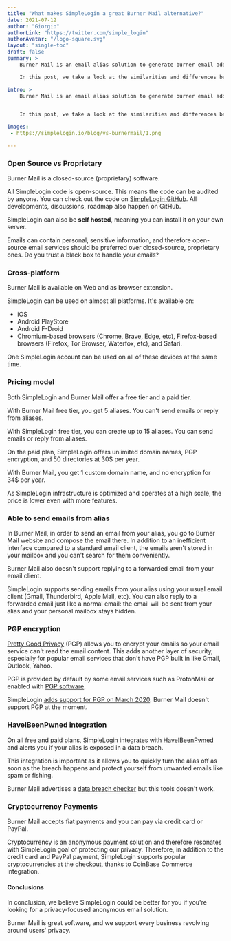 ```yaml
---
title: "What makes SimpleLogin a great Burner Mail alternative?"
date: 2021-07-12
author: "Giorgio"
authorLink: "https://twitter.com/simple_login"
authorAvatar: "/logo-square.svg"
layout: "single-toc"
draft: false
summary: >
    Burner Mail is an email alias solution to generate burner email addresses and protect your digital identity when shopping online or registering to newsletters.

    In this post, we take a look at the similarities and differences between Burner Mail and SimpleLogin.

intro: >
    Burner Mail is an email alias solution to generate burner email addresses and protect your digital identity when shopping online or registering to newsletters.


    In this post, we take a look at the similarities and differences between Burner Mail and SimpleLogin.

images: 
 - https://simplelogin.io/blog/vs-burnermail/1.png

---
```


### Open Source vs Proprietary

Burner Mail is a closed-source (proprietary) software.

All SimpleLogin code is open-source. This means the code can be audited by anyone. You can check out  the code on [SimpleLogin GitHub](https://github.com/simple-login). All developments, discussions, roadmap also happen on GitHub.

SimpleLogin can also be **self hosted**, meaning you can install it on your own server. 

Emails can contain personal, sensitive information, and therefore open-source email services should be preferred over closed-source, proprietary ones. Do you trust a black box to handle your emails?

### Cross-platform

Burner Mail is available on Web and as browser extension.

SimpleLogin can be used on almost all platforms. It's available on: 

- iOS
- Android PlayStore
- Android F-Droid
- Chromium-based browsers (Chrome, Brave, Edge, etc), Firefox-based browsers (Firefox, Tor Browser, Waterfox, etc), and Safari.

One SimpleLogin account can be used on all of these devices at the same time.


### Pricing model

Both SimpleLogin and Burner Mail offer a free tier and a paid tier. 

With Burner Mail free tier, you get 5 aliases. You can't send emails or reply from aliases.

With SimpleLogin free tier, you can create up to 15 aliases. You can send emails or reply from aliases.

On the paid plan, SimpleLogin offers unlimited domain names, PGP encryption, and 50 directories at 30$ per year.

With Burner Mail, you get 1 custom domain name, and no encryption for 34$ per year.

As SimpleLogin infrastructure is optimized and operates at a high scale, the price is lower even with more features.

### Able to send emails from alias

In Burner Mail, in order to send an email from your alias, you go to Burner Mail website and compose the email there. In addition to an inefficient interface compared to a standard email client, the emails aren't stored in your mailbox and you can't search for them conveniently.

Burner Mail also doesn't support replying to a forwarded email from your email client. 

SimpleLogin supports sending emails from your alias using your usual email client (Gmail, Thunderbird, Apple Mail, etc). You can also reply to a forwarded email just like a normal email: the email will be sent from your alias and your personal mailbox stays hidden.

### PGP encryption

[Pretty Good Privacy](https://en.wikipedia.org/wiki/Pretty_Good_Privacy) (PGP) allows you to encrypt your emails so your email service can't read the email content. This adds another layer of security, especially for popular email services that don't have PGP built in like Gmail, Outlook, Yahoo. 

PGP is provided by default by some email services such as ProtonMail or enabled with [PGP software](https://www.openpgp.org/software/).

SimpleLogin [adds support for PGP on March 2020](/blog/introducing-pgp/). Burner Mail doesn't support PGP at the moment. 


### HaveIBeenPwned integration

On all free and paid plans, SimpleLogin integrates with [HaveIBeenPwned](https://haveibeenpwned.com) and alerts you if your alias is exposed in a data breach. 

This integration is important as it allows you to quickly turn the alias off as soon as the breach happens and protect yourself from unwanted emails like spam or fishing.

Burner Mail advertises a [data breach checker](https://burnermail.io/resources/data-breach-checker) but this tools doesn't work.

### Cryptocurrency Payments

Burner Mail accepts fiat payments and you can pay via credit card or PayPal.

Cryptocurrency is an anonymous payment solution and therefore resonates with SimpleLogin goal of protecting our privacy. Therefore, in addition to the credit card and PayPal payment, SimpleLogin supports popular cryptocurrencies at the checkout, thanks to CoinBase Commerce integration.

#### Conclusions

In conclusion, we believe SimpleLogin could be better for you if you're looking for a privacy-focused anonymous email solution.

Burner Mail is great software, and we support every business revolving around users' privacy.

